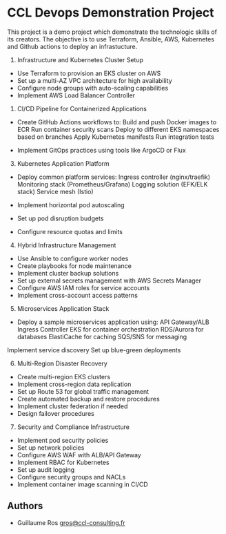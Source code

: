 # CCL Devops Demonstration Project

This project is a demo project which demonstrate the technologic skills of its creators.
The objective is to use Terraform, Ansible, AWS, Kubernetes and Github actions to deploy an infrastucture.

1. Infrastructure and Kubernetes Cluster Setup

* Use Terraform to provision an EKS cluster on AWS
* Set up a multi-AZ VPC architecture for high availability
* Configure node groups with auto-scaling capabilities
* Implement AWS Load Balancer Controller

1. CI/CD Pipeline for Containerized Applications

* Create GitHub Actions workflows to:
    Build and push Docker images to ECR
    Run container security scans
    Deploy to different EKS namespaces based on branches
    Apply Kubernetes manifests
    Run integration tests

* Implement GitOps practices using tools like ArgoCD or Flux

3. Kubernetes Application Platform

* Deploy common platform services:
    Ingress controller (nginx/traefik)
    Monitoring stack (Prometheus/Grafana)
    Logging solution (EFK/ELK stack)
    Service mesh (Istio)

* Implement horizontal pod autoscaling
* Set up pod disruption budgets
* Configure resource quotas and limits

4. Hybrid Infrastructure Management

* Use Ansible to configure worker nodes
* Create playbooks for node maintenance
* Implement cluster backup solutions
* Set up external secrets management with AWS Secrets Manager
* Configure AWS IAM roles for service accounts
* Implement cross-account access patterns

5. Microservices Application Stack

* Deploy a sample microservices application using:
    API Gateway/ALB Ingress Controller
    EKS for container orchestration
    RDS/Aurora for databases
    ElastiCache for caching
    SQS/SNS for messaging

Implement service discovery
Set up blue-green deployments

6. Multi-Region Disaster Recovery

* Create multi-region EKS clusters
* Implement cross-region data replication
* Set up Route 53 for global traffic management
* Create automated backup and restore procedures
* Implement cluster federation if needed
* Design failover procedures

7. Security and Compliance Infrastructure

* Implement pod security policies
* Set up network policies
* Configure AWS WAF with ALB/API Gateway
* Implement RBAC for Kubernetes
* Set up audit logging
* Configure security groups and NACLs
* Implement container image scanning in CI/CD

## Authors

* Guillaume Ros <gros@ccl-consulting.fr>
